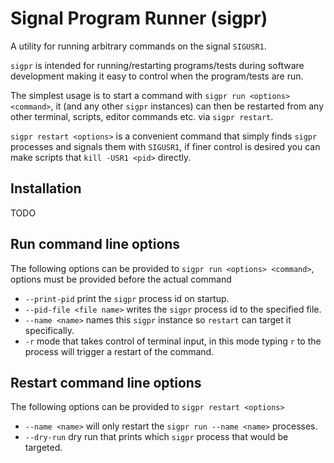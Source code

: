# Signal Program Runner (sigpr)
A utility for running arbitrary commands on the signal `SIGUSR1`.

`sigpr` is intended for running/restarting programs/tests during software
development making it easy to control when the program/tests are run.

The simplest usage is to start a command with `sigpr run <options> <command>`, it (and
any other `sigpr` instances) can then be restarted from any other terminal,
scripts, editor commands etc. via `sigpr restart`.

`sigpr restart <options>` is a convenient command that simply finds `sigpr` processes and
signals them with `SIGUSR1`, if finer control is desired you can make scripts
that `kill -USR1 <pid>` directly.

## Installation
TODO

## Run command line options
The following options can be provided to `sigpr run <options> <command>`,
options must be provided before the actual command

- `--print-pid` print the `sigpr` process id on startup.
- `--pid-file <file name>` writes the `sigpr` process id to the specified file.
- `--name <name>` names this `sigpr` instance so `restart` can target it specifically.
- `-r` mode that takes control of terminal input, in this mode typing `r` to
  the process will trigger a restart of the command.

## Restart command line options
The following options can be provided to `sigpr restart <options>`

- `--name <name>` will only restart the `sigpr run --name <name>` processes.
- `--dry-run` dry run that prints which `sigpr` process that would be targeted.
